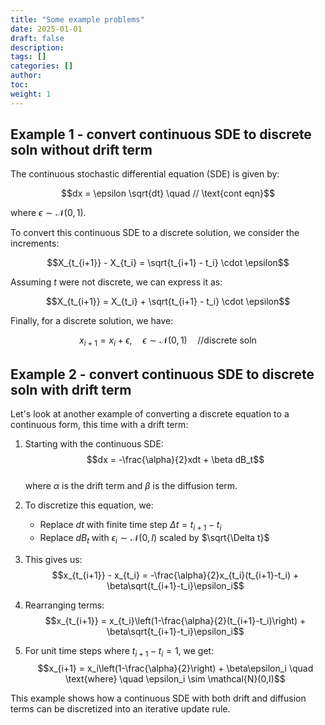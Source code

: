 ```yaml
---
title: "Some example problems"
date: 2025-01-01
draft: false
description:
tags: []
categories: []
author:
toc:
weight: 1
---
```


## Example 1 - convert continuous SDE to discrete soln without drift term
The continuous stochastic differential equation (SDE) is given by:

$$dx = \epsilon \sqrt{dt} \quad // \text{cont eqn}$$

where $\epsilon \sim \mathcal{N}(0,1)$.

To convert this continuous SDE to a discrete solution, we consider the increments:

$$X_{t_{i+1}} - X_{t_i} = \sqrt{t_{i+1} - t_i} \cdot \epsilon$$

Assuming $t$ were not discrete, we can express it as:

$$X_{t_{i+1}} = X_{t_i} + \sqrt{t_{i+1} - t_i} \cdot \epsilon$$

Finally, for a discrete solution, we have:

$$x_{i+1} = x_i + \epsilon, \quad \epsilon \sim \mathcal{N}(0,1) \quad // \text{discrete soln}$$

## Example 2 - convert continuous SDE to discrete soln with drift term
Let's look at another example of converting a discrete equation to a continuous form, this time with a drift term:

1. Starting with the continuous SDE:
   $$dx = -\frac{\alpha}{2}xdt + \beta dB_t$$  
   where $\alpha$ is the drift term and $\beta$ is the diffusion term.

2. To discretize this equation, we:
   - Replace $dt$ with finite time step $\Delta t = t_{i+1} - t_i$
   - Replace $dB_t$ with $\epsilon_i \sim \mathcal{N}(0,I)$ scaled by $\sqrt{\Delta t}$

3. This gives us:
   $$x_{t_{i+1}} - x_{t_i} = -\frac{\alpha}{2}x_{t_i}(t_{i+1}-t_i) + \beta\sqrt{t_{i+1}-t_i}\epsilon_i$$

4. Rearranging terms:
   $$x_{t_{i+1}} = x_{t_i}\left(1-\frac{\alpha}{2}(t_{i+1}-t_i)\right) + \beta\sqrt{t_{i+1}-t_i}\epsilon_i$$

5. For unit time steps where $t_{i+1}-t_i = 1$, we get:
   $$x_{i+1} = x_i\left(1-\frac{\alpha}{2}\right) + \beta\epsilon_i \quad \text{where} \quad \epsilon_i \sim \mathcal{N}(0,I)$$

This example shows how a continuous SDE with both drift and diffusion terms can be discretized into an iterative update rule.